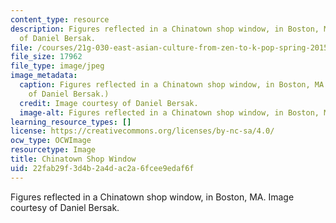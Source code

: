 ```yaml
---
content_type: resource
description: Figures reflected in a Chinatown shop window, in Boston, MA. Image courtesy
  of Daniel Bersak.
file: /courses/21g-030-east-asian-culture-from-zen-to-k-pop-spring-2015/22fab29f3d4b2a4dac2a6fcee9edaf6f_21g-030s15.jpg
file_size: 17962
file_type: image/jpeg
image_metadata:
  caption: Figures reflected in a Chinatown shop window, in Boston, MA. (Image courtesy
    of Daniel Bersak.)
  credit: Image courtesy of Daniel Bersak.
  image-alt: Figures reflected in a Chinatown shop window, in Boston, MA.
learning_resource_types: []
license: https://creativecommons.org/licenses/by-nc-sa/4.0/
ocw_type: OCWImage
resourcetype: Image
title: Chinatown Shop Window
uid: 22fab29f-3d4b-2a4d-ac2a-6fcee9edaf6f
---
```

Figures reflected in a Chinatown shop window, in Boston, MA. Image courtesy of Daniel Bersak.